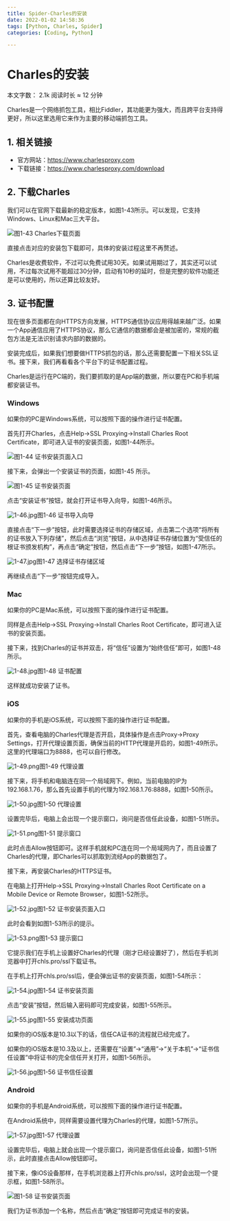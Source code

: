 ```yaml
---
title: Spider-Charles的安装
date: 2022-01-02 14:58:36
tags: [Python, Charles, Spider]
categories: [Coding, Python]

---
```


Charles的安装
====================================

本文字数： 2.1k 阅读时长 ≈ 12 分钟

Charles是一个网络抓包工具，相比Fiddler，其功能更为强大，而且跨平台支持得更好，所以这里选用它来作为主要的移动端抓包工具。

[](about:blank#1-%E7%9B%B8%E5%85%B3%E9%93%BE%E6%8E%A5 "1. 相关链接")1\. 相关链接
------------------------------------------------------------------------

*   官方网站：<https://www.charlesproxy.com>
*   下载链接：<https://www.charlesproxy.com/download>

[](about:blank#2-%E4%B8%8B%E8%BD%BDCharles "2. 下载Charles")2\. 下载Charles
-----------------------------------------------------------------------

我们可以在官网下载最新的稳定版本，如图1-43所示。可以发现，它支持Windows、Linux和Mac三大平台。

![](https://s2.loli.net/2023/07/05/MrcQp3mW6jZPBTd.jpg)图1-43 Charles下载页面

直接点击对应的安装包下载即可，具体的安装过程这里不再赘述。

Charles是收费软件，不过可以免费试用30天。如果试用期过了，其实还可以试用，不过每次试用不能超过30分钟，启动有10秒的延时，但是完整的软件功能还是可以使用的，所以还算比较友好。

[](about:blank#3-%E8%AF%81%E4%B9%A6%E9%85%8D%E7%BD%AE "3. 证书配置")3\. 证书配置
------------------------------------------------------------------------

现在很多页面都在向HTTPS方向发展，HTTPS通信协议应用得越来越广泛。如果一个App通信应用了HTTPS协议，那么它通信的数据都会是被加密的，常规的截包方法是无法识别请求内部的数据的。

安装完成后，如果我们想要做HTTPS抓包的话，那么还需要配置一下相关SSL证书。接下来，我们再看看各个平台下的证书配置过程。

Charles是运行在PC端的，我们要抓取的是App端的数据，所以要在PC和手机端都安装证书。

### [](about:blank#Windows "Windows")Windows

如果你的PC是Windows系统，可以按照下面的操作进行证书配置。

首先打开Charles，点击Help→SSL Proxying→Install Charles Root Certificate，即可进入证书的安装页面，如图1-44所示。

![](https://s2.loli.net/2023/07/05/m8oEAKBSbtR4zMp.jpg)图1-44 证书安装页面入口

接下来，会弹出一个安装证书的页面，如图1-45 所示。

![](https://s2.loli.net/2023/07/05/ReY6Zwn1bWi2myl.jpg)图1-45 证书安装页面

点击“安装证书”按钮，就会打开证书导入向导，如图1-46所示。

![1-46.jpg](https://s2.loli.net/2023/07/05/fxEjLQGnBuKitTM.jpg)图1-46 证书导入向导

直接点击“下一步”按钮，此时需要选择证书的存储区域，点击第二个选项“将所有的证书放入下列存储”，然后点击“浏览”按钮，从中选择证书存储位置为“受信任的根证书颁发机构”，再点击“确定”按钮，然后点击“下一步”按钮，如图1-47所示。

![1-47.jpg](https://s2.loli.net/2023/07/05/Io2tPsHJe7XYbrQ.jpg)图1-47 选择证书存储区域

再继续点击“下一步”按钮完成导入。

### [](about:blank#Mac "Mac")Mac

如果你的PC是Mac系统，可以按照下面的操作进行证书配置。

同样是点击Help→SSL Proxying→Install Charles Root Certificate，即可进入证书的安装页面。

接下来，找到Charles的证书并双击，将“信任”设置为“始终信任”即可，如图1-48所示。

![1-48.jpg](https://s2.loli.net/2023/07/05/mrenLkN9Pt5D2cY.jpg)图1-48 证书配置

这样就成功安装了证书。

### [](about:blank#iOS "iOS")iOS

如果你的手机是iOS系统，可以按照下面的操作进行证书配置。

首先，查看电脑的Charles代理是否开启，具体操作是点击Proxy→Proxy Settings，打开代理设置页面，确保当前的HTTP代理是开启的，如图1-49所示。这里的代理端口为8888，也可以自行修改。

![1-49.png](https://s2.loli.net/2023/07/05/UZH1tMdXJkA5rjO.png)图1-49 代理设置

接下来，将手机和电脑连在同一个局域网下。例如，当前电脑的IP为192.168.1.76，那么首先设置手机的代理为192.168.1.76:8888，如图1-50所示。

![1-50.jpg](https://s2.loli.net/2023/07/05/KXZTQ87LRSFqk3v.jpg)图1-50 代理设置

设置完毕后，电脑上会出现一个提示窗口，询问是否信任此设备，如图1-51所示。

![1-51.png](https://s2.loli.net/2023/07/05/swrz736tJWoKg1a.png)图1-51 提示窗口

此时点击Allow按钮即可。这样手机就和PC连在同一个局域网内了，而且设置了Charles的代理，即Charles可以抓取到流经App的数据包了。

接下来，再安装Charles的HTTPS证书。

在电脑上打开Help→SSL Proxying→Install Charles Root Certificate on a Mobile Device or Remote Browser，如图1-52所示。

![1-52.jpg](https://s2.loli.net/2023/07/05/2shYI3kS4cuPpLd.jpg)图1-52 证书安装页面入口

此时会看到如图1-53所示的提示。

![1-53.png](https://s2.loli.net/2023/07/05/6ZqXYFp2WjLsmEl.png)图1-53 提示窗口

它提示我们在手机上设置好Charles的代理（刚才已经设置好了），然后在手机浏览器中打开chls.pro/ssl下载证书。

在手机上打开chls.pro/ssl后，便会弹出证书的安装页面，如图1-54所示：

![1-54.jpg](https://s2.loli.net/2023/07/05/IjWmyMieqOfZpUs.jpg)图1-54 证书安装页面

点击“安装”按钮，然后输入密码即可完成安装，如图1-55所示。

![1-55.jpg](https://s2.loli.net/2023/07/05/r4KoQZPEkGq5X2m.jpg)图1-55 安装成功页面

如果你的iOS版本是10.3以下的话，信任CA证书的流程就已经完成了。

如果你的iOS版本是10.3及以上，还需要在“设置”→“通用”→“关于本机”→“证书信任设置”中将证书的完全信任开关打开，如图1-56所示。

![1-56.jpg](https://s2.loli.net/2023/07/05/IYPcfyLuDdVTCpr.jpg)图1-56 证书信任设置

### [](about:blank#Android "Android")Android

如果你的手机是Android系统，可以按照下面的操作进行证书配置。

在Android系统中，同样需要设置代理为Charles的代理，如图1-57所示。

![1-57.jpg](https://s2.loli.net/2023/07/05/4RJXfi3NLo9c1Ix.jpg)图1-57 代理设置

设置完毕后，电脑上就会出现一个提示窗口，询问是否信任此设备，如图1-51所示，此时直接点击Allow按钮即可。

接下来，像iOS设备那样，在手机浏览器上打开chls.pro/ssl，这时会出现一个提示框，如图1-58所示。

![](https://s2.loli.net/2023/07/05/swrz736tJWoKg1a.png)图1-58 证书安装页面

我们为证书添加一个名称，然后点击“确定”按钮即可完成证书的安装。
